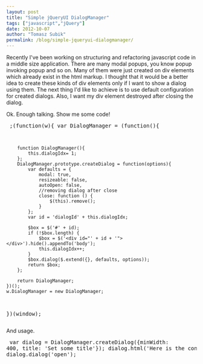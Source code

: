```yaml
---
layout: post
title: "Simple jQueryUI DialogManager"
tags: ["javascript","jQuery"]
date: 2012-10-07
author: "Tomasz Subik"
permalink: /blog/simple-jqueryui-dialogmanager/
---
```


Recently I've been working on structuring and refactoring javascript code in a middle size application.
There are many modal popups, you know popup invoking popup and so on. Many of them were just created
on div elements which already exist in the html markup. I thought that it would be a better
idea to create these kinds of div elements only if I want to show a dialog using them.
The next thing I'd like to achieve is to use default configuration for created dialogs.
Also, I want my div element destroyed after closing the dialog.

<!--more-->

Ok. Enough talking. Show me some code!

<noscript><pre>
;(function(w){
    var DialogManager = (function(){

        function DialogManager(){
            this.dialogIdx= 1;
        };
        DialogManager.prototype.createDialog = function(options){
            var defaults = {
                modal: true,
                resizeable: false,
                autoOpen: false,
                //removing dialog after close
                close: function () {
                    $(this).remove();
                }
            };
            var id = 'dialogId' + this.dialogIdx;

            $box = $('#' + id);
            if (!$box.length) {
                $box = $('<div id="' + id + '"></div>').hide().appendTo('body');
                this.dialogIdx++;
            }
            $box.dialog($.extend({}, defaults, options));
            return $box;
        };

        return DialogManager;
    })();
    w.DialogManager = new DialogManager;

})(window);
</pre></noscript>
<script src="https://gist.github.com/3849685.js?file=dialogmanager.js"> </script>

And usage.

<noscript><pre>
var dialog = DialogManager.createDialog({minWidth: 400, title: 'Set some title'});
dialog.html('Here is the content');
dialog.dialog('open');
</pre></noscript>
<script src="https://gist.github.com/3849685.js?file=usage.js"> </script>
